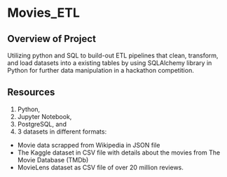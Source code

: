 # Movies_ETL

## Overview of Project
Utilizing python and SQL to build-out ETL pipelines that clean, transform, and load datasets into a existing tables by using SQLAlchemy library in Python for further data manipulation in a hackathon competition.

## Resources

1. Python,
2. Jupyter Notebook,
3. PostgreSQL, and
4. 3 datasets in different formats:
* Movie data scrapped from Wikipedia in JSON file
* The Kaggle dataset in CSV file with details about the movies from The Movie Database (TMDb)
* MovieLens dataset as CSV file of over 20 million reviews.
